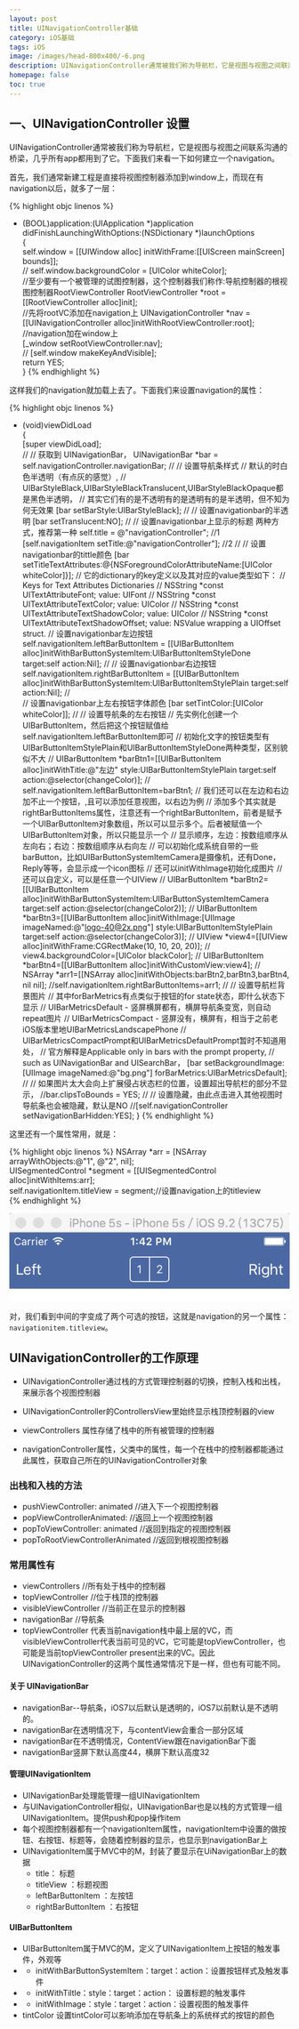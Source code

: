 ```yaml
---
layout: post
title: UINavigationController基础
category: iOS基础
tags: iOS
image: /images/head-800x400/-6.png
description: UINavigationController通常被我们称为导航栏，它是视图与视图之间联系沟通的桥梁，几乎所有app都用到了它。这里记录下它的基本使用.
homepage: false
toc: true
---
```


<!--more-->

## 一、UINavigationController 设置
UINavigationController通常被我们称为导航栏，它是视图与视图之间联系沟通的桥梁，几乎所有app都用到了它。下面我们来看一下如何建立一个navigation。

首先，我们通常新建工程是直接将视图控制器添加到window上，而现在有navigation以后，就多了一层：

{% highlight objc linenos %}
- (BOOL)application:(UIApplication *)application didFinishLaunchingWithOptions:(NSDictionary *)launchOptions  
{  
    self.window = [[UIWindow alloc] initWithFrame:[[UIScreen mainScreen] bounds]];  
	//
    self.window.backgroundColor = [UIColor whiteColor];  
    //至少要有一个被管理的试图控制器，这个控制器我们称作:导航控制器的根视图控制器RootViewController
    RootViewController *root = [[RootViewController alloc]init];  
    //先将rootVC添加在navigation上
    UINavigationController *nav = [[UINavigationController alloc]initWithRootViewController:root];
    //navigation加在window上      
    [_window setRootViewController:nav];  
    //
    [self.window makeKeyAndVisible];  
    return YES;  
}
{% endhighlight %}

这样我们的navigation就加载上去了。下面我们来设置navigation的属性：

{% highlight objc linenos %}
- (void)viewDidLoad  
{  
    [super viewDidLoad];  
    //
    //  获取到 UINavigationBar，
    UINavigationBar *bar = self.navigationController.navigationBar;
    //
    //  设置导航条样式
    //  默认的时白色半透明（有点灰的感觉）,
    //  UIBarStyleBlack,UIBarStyleBlackTranslucent,UIBarStyleBlackOpaque都是黑色半透明，
    //  其实它们有的是不透明有的是透明有的是半透明，但不知为何无效果
    [bar setBarStyle:UIBarStyleBlack];
    //
    //  设置navigationbar的半透明
    [bar setTranslucent:NO];
    //
    //  设置navigationbar上显示的标题 两种方式，推荐第一种 
    self.title = @"navigationController"; //1
    [self.navigationItem setTitle:@"navigationController"];  //2
    //
    //  设置navigationbar的tittle颜色
    [bar setTitleTextAttributes:@{NSForegroundColorAttributeName:[UIColor whiteColor]}];
    //  它的dictionary的key定义以及其对应的value类型如下：
    //  Keys for Text Attributes Dictionaries
	//  NSString *const UITextAttributeFont;                       value: UIFont
	//  NSString *const UITextAttributeTextColor;                 value: UIColor
	//  NSString *const UITextAttributeTextShadowColor;       value: UIColor
	//  NSString *const UITextAttributeTextShadowOffset;      value: NSValue wrapping a UIOffset struct.
    //  设置navigationbar左边按钮  
    self.navigationItem.leftBarButtonItem = [[UIBarButtonItem alloc]initWithBarButtonSystemItem:UIBarButtonItemStyleDone target:self action:Nil]; 
    // 
    //  设置navigationbar右边按钮 
    self.navigationItem.rightBarButtonItem = [[UIBarButtonItem alloc]initWithBarButtonSystemItem:UIBarButtonItemStylePlain target:self action:Nil]; 
    //  
    //  设置navigationbar上左右按钮字体颜色
    [bar setTintColor:[UIColor whiteColor]]; 
    //
    //  设置导航条的左右按钮
    //  先实例化创建一个UIBarButtonItem，然后把这个按钮赋值给self.navigationItem.leftBarButtonItem即可
    //  初始化文字的按钮类型有UIBarButtonItemStylePlain和UIBarButtonItemStyleDone两种类型，区别貌似不大
    //  UIBarButtonItem *barBtn1=[[UIBarButtonItem alloc]initWithTitle:@"左边" style:UIBarButtonItemStylePlain target:self action:@selector(changeColor)];
    //  self.navigationItem.leftBarButtonItem=barBtn1;
    //  我们还可以在左边和右边加不止一个按钮，,且可以添加任意视图，以右边为例
    //  添加多个其实就是rightBarButtonItems属性，注意还有一个rightBarButtonItem，前者是赋予一个UIBarButtonItem对象数组，所以可以显示多个。后者被赋值一个UIBarButtonItem对象，所以只能显示一个
    //  显示顺序，左边：按数组顺序从左向右；右边：按数组顺序从右向左
    //  可以初始化成系统自带的一些barButton，比如UIBarButtonSystemItemCamera是摄像机，还有Done，Reply等等，会显示成一个icon图标
    //  还可以initWithImage初始化成图片
    //  还可以自定义，可以是任意一个UIView
    //  UIBarButtonItem *barBtn2=[[UIBarButtonItem alloc]initWithBarButtonSystemItem:UIBarButtonSystemItemCamera target:self action:@selector(changeColor2)];
    //  UIBarButtonItem *barBtn3=[[UIBarButtonItem alloc]initWithImage:[UIImage imageNamed:@"logo-40@2x.png"] style:UIBarButtonItemStylePlain target:self action:@selector(changeColor3)];
    //  UIView *view4=[[UIView alloc]initWithFrame:CGRectMake(10, 10, 20, 20)];
    //  view4.backgroundColor=[UIColor blackColor];
    //  UIBarButtonItem *barBtn4=[[UIBarButtonItem alloc]initWithCustomView:view4];
    //  NSArray *arr1=[[NSArray alloc]initWithObjects:barBtn2,barBtn3,barBtn4, nil nil];
    //self.navigationItem.rightBarButtonItems=arr1;
    //
    //  设置导航栏背景图片
    //  其中forBarMetrics有点类似于按钮的for state状态，即什么状态下显示
    //  UIBarMetricsDefault - 竖屏横屏都有，横屏导航条变宽，则自动repeat图片
    //  UIBarMetricsCompact - 竖屏没有，横屏有，相当于之前老iOS版本里地UIBarMetricsLandscapePhone
    //  UIBarMetricsCompactPrompt和UIBarMetricsDefaultPrompt暂时不知道用处，
    //  官方解释是Applicable only in bars with the prompt property, 
    //  such as UINavigationBar and UISearchBar，
    [bar setBackgroundImage:[UIImage imageNamed:@"bg.png"] forBarMetrics:UIBarMetricsDefault];
    //
    //  如果图片太大会向上扩展侵占状态栏的位置，设置超出导航栏的部分不显示，
    //bar.clipsToBounds = YES;
	//
    //  设置隐藏，由此点击进入其他视图时导航条也会被隐藏，默认是NO
    //[self.navigationController setNavigationBarHidden:YES];
}
{% endhighlight %}

这里还有一个属性常用，就是：

{% highlight objc linenos %}
	NSArray *arr = [NSArray arrayWithObjects:@"1", @"2", nil];  
    UISegmentedControl *segment = [[UISegmentedControl alloc]initWithItems:arr];  
    self.navigationItem.titleView = segment;//设置navigation上的titleview  
{% endhighlight %}


!["UISegmentedControl"](/images/2016/02/navigation.png "UISegmentedControl")

对，我们看到中间的字变成了两个可选的按钮，这就是navigation的另一个属性：`navigationitem.titleview`。


## UINavigationController的工作原理

* UINavigationController通过栈的方式管理控制器的切换，控制入栈和出栈，来展示各个视图控制器

* UINavigationController的ControllersView里始终显示栈顶控制器的view

* viewControllers 属性存储了栈中的所有被管理的控制器

* navigationController属性，父类中的属性，每一个在栈中的控制器都能通过此属性，获取自己所在的UINavigationController对象

### 出栈和入栈的方法
 
* pushViewController: animated   //进入下一个视图控制器
* popViewControllerAnimated:    //返回上一个视图控制器
* popToViewController: animated    //返回到指定的视图控制器
* popToRootViewControllerAnimated     //返回到根视图控制器

### 常用属性有
* viewControllers    //所有处于栈中的控制器
* topViewController     //位于栈顶的控制器
* visibleViewController    //当前正在显示的控制器
* navigationBar     //导航条
* topViewController    代表当前navigation栈中最上层的VC，而visibleViewController代表当前可见的VC，它可能是topViewController，也可能是当前topViewController present出来的VC。因此UINavigationController的这两个属性通常情况下是一样，但也有可能不同。

#### 关于 UINavigationBar
* navigationBar--导航条，iOS7以后默认是透明的，iOS7以前默认是不透明的。
* navigationBar在透明情况下，与contentView会重合一部分区域
* navigationBar在不透明情况，ContentView跟在navigationBar下面
* navigationBar竖屏下默认高度44，横屏下默认高度32


#### 管理UINavigationItem

* UINavigationBar处理能管理一组UINavigationItem
* 与UINavigationController相似，UINavigationBar也是以栈的方式管理一组UINavigationItem。提供push和pop操作item
* 每个视图控制器都有一个navigationItem属性，navigationItem中设置的做按钮、右按钮、标题等，会随着控制器的显示，也显示到navigationBar上
* UINavigationItem属于MVC中的M，封装了要显示在UiNavigationBar上的数据
	* title： 标题
	* titleView ：标题视图
	* leftBarButtonItem ：左按钮
	* rightBarButtonItem ：右按钮

#### UIBarButtonItem
* UIBarButtonItem属于MVC的M，定义了UINavigationItem上按钮的触发事件，外观等
* - initWithBarButtonSystemItem：target：action：设置按钮样式及触发事件
* - initWithTiltle：style：target：action： 设置标题的触发事件
* - initWithImage：style：target：action：设置视图的触发事件
* tintColor  设置tintColor可以影响添加在导航条上的系统样式的按钮的颜色







